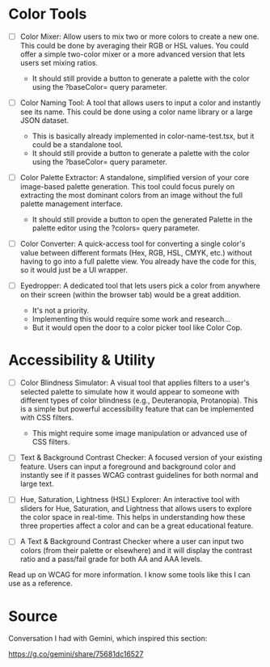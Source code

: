 # Color Tools
- [ ] Color Mixer: Allow users to mix two or more colors to create a new one. This could be done by averaging their RGB or HSL values. You could offer a simple two-color mixer or a more advanced version that lets users set mixing ratios.
    - It should still provide a button to generate a palette with the color using the ?baseColor= query parameter.

- [ ] Color Naming Tool: A tool that allows users to input a color and instantly see its name. This could be done using a color name library or a large JSON dataset.
    - This is basically already implemented in color-name-test.tsx, but it could be a standalone tool.
    - It should still provide a button to generate a palette with the color using the ?baseColor= query parameter.

- [ ] Color Palette Extractor: A standalone, simplified version of your core image-based palette generation. This tool could focus purely on extracting the most dominant colors from an image without the full palette management interface.
    - It should still provide a button to open the generated Palette in the palette editor using the ?colors= query parameter.

- [ ] Color Converter: A quick-access tool for converting a single color's value between different formats (Hex, RGB, HSL, CMYK, etc.) without having to go into a full palette view. You already have the code for this, so it would just be a UI wrapper.

- [ ] Eyedropper: A dedicated tool that lets users pick a color from anywhere on their screen (within the browser tab) would be a great addition.
    - It's not a priority.
    - Implementing this would require some work and research...
    - But it would open the door to a color picker tool like Color Cop.

# Accessibility & Utility
- [ ] Color Blindness Simulator: A visual tool that applies filters to a user's selected palette to simulate how it would appear to someone with different types of color blindness (e.g., Deuteranopia, Protanopia). This is a simple but powerful accessibility feature that can be implemented with CSS filters.
    - This might require some image manipulation or advanced use of CSS filters.

- [ ] Text & Background Contrast Checker: A focused version of your existing feature. Users can input a foreground and background color and instantly see if it passes WCAG contrast guidelines for both normal and large text.

- [ ] Hue, Saturation, Lightness (HSL) Explorer: An interactive tool with sliders for Hue, Saturation, and Lightness that allows users to explore the color space in real-time. This helps in understanding how these three properties affect a color and can be a great educational feature.

- [ ] A Text & Background Contrast Checker where a user can input two colors (from their palette or elsewhere) and it will display the contrast ratio and a pass/fail grade for both AA and AAA levels.

Read up on WCAG for more information. I know some tools like this I can use as a reference.

# Source
Conversation I had with Gemini, which inspired this section:

https://g.co/gemini/share/75681dc16527